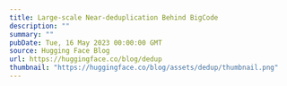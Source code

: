 ```yaml
---
title: Large-scale Near-deduplication Behind BigCode
description: ""
summary: ""
pubDate: Tue, 16 May 2023 00:00:00 GMT
source: Hugging Face Blog
url: https://huggingface.co/blog/dedup
thumbnail: "https://huggingface.co/blog/assets/dedup/thumbnail.png"
---
```


